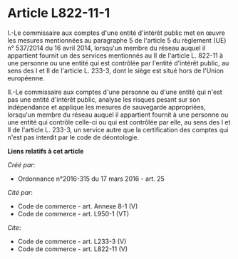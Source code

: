 # Article L822-11-1

I.-Le commissaire aux comptes d'une entité d'intérêt public met en œuvre les mesures mentionnées au paragraphe 5 de l'article
5 du règlement (UE) n° 537/2014 du 16 avril 2014, lorsqu'un membre du réseau auquel il appartient fournit un des services
mentionnés au II de l'article L. 822-11 à une personne ou une entité qui est contrôlée par l'entité d'intérêt public, au sens
des I et II de l'article L. 233-3, dont le siège est situé hors de l'Union européenne. 

II.-Le commissaire aux comptes d'une personne ou d'une entité qui n'est pas une entité d'intérêt public, analyse les risques
pesant sur son indépendance et applique les mesures de sauvegarde appropriées, lorsqu'un membre du réseau auquel il
appartient fournit à une personne ou une entité qui contrôle celle-ci ou qui est contrôlée par elle, au sens des I et II de
l'article L. 233-3, un service autre que la certification des comptes qui n'est pas interdit par le code de déontologie.

**Liens relatifs à cet article**

_Créé par_:

  - Ordonnance n°2016-315 du 17 mars 2016 - art. 25

_Cité par_:

  - Code de commerce - art. Annexe 8-1 (V)
  - Code de commerce - art. L950-1 (VT)

_Cite_:

  - Code de commerce - art. L233-3 (V)
  - Code de commerce - art. L822-11 (V)
